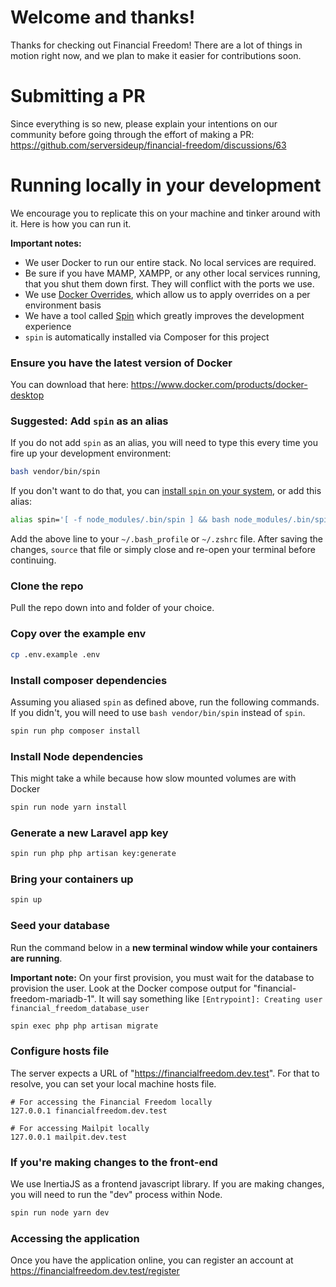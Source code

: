 # Welcome and thanks!
Thanks for checking out Financial Freedom! There are a lot of things in motion right now, and we plan to make it easier for contributions soon.

# Submitting a PR
Since everything is so new, please explain your intentions on our community before going through the effort of making a PR: https://github.com/serversideup/financial-freedom/discussions/63

# Running locally in your development
We encourage you to replicate this on your machine and tinker around with it. Here is how you can run it.

**Important notes:**
* We user Docker to run our entire stack. No local services are required.
* Be sure if you have MAMP, XAMPP, or any other local services running, that you shut them down first. They will conflict with the ports we use.
* We use [Docker Overrides](https://docs.docker.com/compose/extends/), which allow us to apply overrides on a per environment basis
* We have a tool called [Spin](https://serversideup.net/open-source/spin/) which greatly improves the development experience
* `spin` is automatically installed via Composer for this project

### Ensure you have the latest version of Docker
You can download that here: https://www.docker.com/products/docker-desktop

### Suggested: Add `spin` as an alias
If you do not add `spin` as an alias, you will need to type this every time you fire up your development environment:

```sh
bash vendor/bin/spin
```

If you don't want to do that, you can [install `spin` on your system](https://serversideup.net/open-source/spin/), or add this alias:
```sh
alias spin='[ -f node_modules/.bin/spin ] && bash node_modules/.bin/spin || bash vendor/bin/spin'
```
Add the above line to your `~/.bash_profile` or `~/.zshrc` file. After saving the changes, `source` that file or simply close and re-open your terminal before continuing.

### Clone the repo
Pull the repo down into and folder of your choice.

### Copy over the example env
```sh
cp .env.example .env
```

### Install composer dependencies
Assuming you aliased `spin` as defined above, run the following commands. If you didn't, you will need to use `bash vendor/bin/spin` instead of `spin`.

```sh
spin run php composer install
```
### Install Node dependencies
This might take a while because how slow mounted volumes are with Docker
```sh
spin run node yarn install
```

### Generate a new Laravel app key
```sh
spin run php php artisan key:generate
```

### Bring your containers up
```sh
spin up
```

### Seed your database
Run the command below in a **new terminal window while your containers are running**.

**Important note:** On your first provision, you must wait for the database to provision the user. Look at the Docker compose output for "financial-freedom-mariadb-1". It will say something like `[Entrypoint]: Creating user financial_freedom_database_user`
```sh
spin exec php php artisan migrate
```

### Configure hosts file
The server expects a URL of "https://financialfreedom.dev.test". For that to resolve, you can set your local machine hosts file.

```
# For accessing the Financial Freedom locally
127.0.0.1 financialfreedom.dev.test

# For accessing Mailpit locally
127.0.0.1 mailpit.dev.test
```

### If you're making changes to the front-end
We use InertiaJS as a frontend javascript library. If you are making changes, you will need to run the "dev" process within Node.

```sh
spin run node yarn dev
```

### Accessing the application
Once you have the application online, you can register an account at https://financialfreedom.dev.test/register